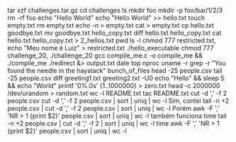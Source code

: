 tar xzf challenges.tar.gz
cd challenges
ls
mkdir foo
mkdir -p foo/bar/1/2/3
rm -rf foo
echo "Hello World"
echo "Hello World" >> hello.txt
touch empty.txt
rm empty.txt
echo -n > empty.txt
cat > empty.txt
cp hello.txt goodbye.txt
mv goodbye.txt hello_copy.txt
diff hello.txt hello_copy.txt
cat hello.txt hello_copy.txt > 2_hellos.txt
pwd
ls -l
chmod 777 restricted.txt, echo "Meu nome é Luiz" > restricted.txt
./hello_executable
chmod 777 challenge_20, ./challenge_20
gcc compile_me.c -o compile_me && ./compile_me
./redirect &> output.txt
date
top
nproc
uname -r
grep -r "You found the needle in the haystack" bunch_of_files
head -25 people.csv
tail -25 people.csv
diff greeting1.txt greeting2.txt -U0
echo "Hello" && sleep 5 && echo "World"
printf '0%.0s' {1..1000000} > zero.txt
head -c 2000000 /dev/urandom > random.txt
wc -l README.txt
tac README.txt
cut -d ',' -f 2 people.csv
cut -d ',' -f 2 people.csv | sort | uniq | wc -l
Sim, contei
tail -n +2 people.csv | cut -d ',' -f 2 people.csv | sort | uniq | wc -l Porém awk -F ',' 'NR > 1 {print $2}' people.csv | sort | uniq | wc -l também funciona
time tail -n +2 people.csv | cut -d ',' -f 2 | sort | uniq | wc -l
time awk -F ',' 'NR > 1 {print $2}' people.csv | sort | uniq | wc -l